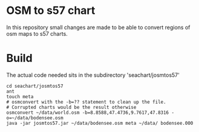 # OSM to s57 chart

In this repository small changes are made to be able to convert regions of osm maps to s57 charts.

# Build

The actual code needed sits in the subdirectory 'seachart/josmtos57'

```
cd seachart/josmtos57
ant
touch meta
# osmconvert with the -b=?? statement to clean up the file. 
# Corrupted charts would be the result otherwise
osmconvert ~/data/world.osm -b=8.8588,47.4736,9.7617,47.8316 -o=~/data/bodensee.osm  
java -jar josmtos57.jar ~/data/bodensee.osm meta ~/data/ bodensee.000

